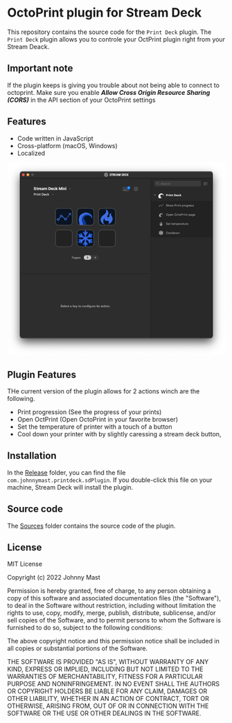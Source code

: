 # OctoPrint plugin for Stream Deck

This repository contains the source code for the `Print Deck` plugin. The `Print Deck` plugin allows you to controle your OctPrint plugin right from your Stream Deack.

## Important note

If the plugin keeps is giving you trouble about not being able to connect to octoprint. Make sure you enable ***Allow Cross Origin Resource Sharing (CORS)*** in the API section of your OctoPrint settings


## Features

- Code written in JavaScript
- Cross-platform (macOS, Windows)
- Localized

![screenshot](screenshot.png)

## Plugin Features

THe current version of the plugin allows for 2 actions winch are the following.

- Print progression (See the progress of your prints)
- Open OctPrint (Open OctoPrint in your favorite browser)
- Set the temperature of printer with a touch of a button
- Cool down your printer with by slightly caressing a stream deck button,

## Installation
In the [Release](Release) folder, you can find the file `com.johnnymast.printdeck.sdPlugin`. If you double-click this file on your machine, Stream Deck will install the plugin.


## Source code
The [Sources](./Sources) folder contains the source code of the plugin.

## License 

MIT License

Copyright (c) 2022 Johnny Mast

Permission is hereby granted, free of charge, to any person obtaining a copy of this software and associated documentation files (the "Software"), to deal in the Software without restriction, including without limitation the rights to use, copy, modify, merge, publish, distribute, sublicense, and/or sell copies of the Software, and to permit persons to whom the Software is furnished to do so, subject to the following conditions:

The above copyright notice and this permission notice shall be included in all copies or substantial portions of the Software.

THE SOFTWARE IS PROVIDED "AS IS", WITHOUT WARRANTY OF ANY KIND, EXPRESS OR IMPLIED, INCLUDING BUT NOT LIMITED TO THE WARRANTIES OF MERCHANTABILITY, FITNESS FOR A PARTICULAR PURPOSE AND NONINFRINGEMENT. IN NO EVENT SHALL THE AUTHORS OR COPYRIGHT HOLDERS BE LIABLE FOR ANY CLAIM, DAMAGES OR OTHER LIABILITY, WHETHER IN AN ACTION OF CONTRACT, TORT OR OTHERWISE, ARISING FROM, OUT OF OR IN CONNECTION WITH THE SOFTWARE OR THE USE OR OTHER DEALINGS IN THE SOFTWARE.
